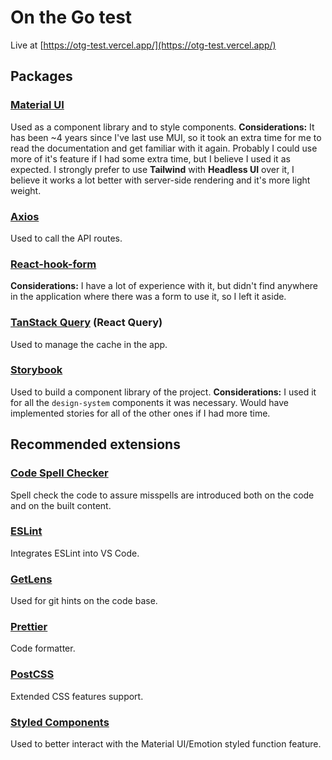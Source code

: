 # On the Go test
Live at [https://otg-test.vercel.app/](https://otg-test.vercel.app/)

## Packages

### [Material UI](https://mui.com/material-ui/)
Used as a component library and to style components.
**Considerations:** It has been ~4 years since I've last use MUI, so it took an extra time for me to read the documentation and get familiar with it again. Probably I could use more of it's feature if I had some extra time, but I believe I used it as expected. I strongly prefer to use **Tailwind** with **Headless UI** over it, I believe it works a lot better with server-side rendering and it's more light weight.

### [Axios](https://axios-http.com/)
Used to call the API routes.

### [React-hook-form](https://www.react-hook-form.com/)
**Considerations:** I have a lot of experience with it, but didn't find anywhere in the application where there was a form to use it, so I left it aside.

### [TanStack Query](https://tanstack.com/query/latest) (React Query)
Used to manage the cache in the app.

### [Storybook](https://storybook.js.org/)
Used to build a component library of the project.
**Considerations:** I used it for all the `design-system` components it was necessary. Would have implemented stories for all of the other ones if I had more time.

## Recommended extensions

### [Code Spell Checker](https://marketplace.visualstudio.com/items?itemName=streetsidesoftware.code-spell-checker)
Spell check the code to assure misspells are introduced both on the code and on the built content.

### [ESLint](https://marketplace.visualstudio.com/items?itemName=dbaeumer.vscode-eslint)
Integrates ESLint into VS Code.

### [GetLens](https://marketplace.visualstudio.com/items?itemName=eamodio.gitlens)
Used for git hints on the code base.

### [Prettier](https://marketplace.visualstudio.com/items?itemName=esbenp.prettier-vscode)
Code formatter.

### [PostCSS](https://marketplace.visualstudio.com/items?itemName=csstools.postcss)
Extended CSS features support.

### [Styled Components](https://marketplace.visualstudio.com/items?itemName=styled-components.vscode-styled-components)
Used to better interact with the Material UI/Emotion styled function feature.